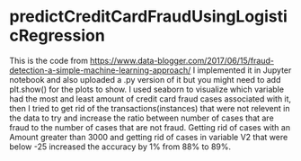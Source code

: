 # predictCreditCardFraudUsingLogisticRegression
This is the code from https://www.data-blogger.com/2017/06/15/fraud-detection-a-simple-machine-learning-approach/
I implemented it in Jupyter notebook and also uploaded a .py version of it but you might need to add plt.show() for the plots to show.
I used seaborn to visualize which variable had the most and least amount of credit card fraud cases associated with it, then I tried to get rid of the transactions(instances) that were not relevent in the data to try and increase the ratio between number of cases that are fraud to the number of cases that are not fraud. 
Getting rid of cases with an Amount greater than 3000 and getting rid of cases in variable V2 that were below -25 increased the accuracy by 1% from 88% to 89%.
